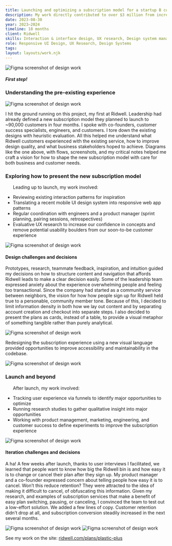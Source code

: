 ```yaml
---
title: Launching and optimizing a subscription model for a startup B corp
description: My work directly contributed to over $3 million from increased average revenue per customer and 98% month-over-month customer retention. The social impact was millions of pounds of waste diverted from landfills.
date: 2023-08-30
year: 2023–2024
timeline: 18 months
client: Ridwell
skills: Interaction & interface design, UX research, Design system management, Creative workshop facilitation
role: Responsive UI Design, UX Research, Design Systems
tags:
layout: layouts/work.njk
---
```

<img
  class='post-img usual-bottom'
  src='../../img/ridwell/ridwell-growth-mocks.png'
  srcset=''
  alt='Figma screenshot of design work'
/>
<section class='usual-bottom'>
  <h5 class='hero-subheading'>First step!</h5>
  <h3>Understanding the pre-existing experience</h3>
  <img
    class='post-img'
    src='../../img/ridwell/img-signupFlow.png'
    srcset=''
    alt='Figma screenshot of design work'
  />
  <p>I hit the ground running on this project, my first at Ridwell. Leadership had already defined a new subscription model they planned to launch to ~90,000 customers in four months. I spoke with co-founders, customer success specialists, engineers, and customers. I tore down the existing designs with heuristic evaluation. All this helped me understand what Ridwell customers experienced with the existing service, how to improve design quality, and what business stakeholders hoped to achieve. Diagrams like the one above, with flows, screenshots, and my critical notes helped me craft a vision for how to shape the new subscription model with care for both business and customer needs.</p>
</section>
<section class='usual-bottom'>
  <h3>Exploring how to present the new subscription model</h3>
  <ul>
    <p>Leading up to launch, my work involved:
      <li>Reviewing existing interaction patterns for inspiration</li>
      <li>Translating a recent mobile UI design system into responsive web app patterns</li>
      <li>Regular coordination with engineers and a product manager (sprint planning, pairing sessions, retrospectives)</li>
      <li>Evaluative UX research to increase our confidence in concepts and remove potential usability boulders from our soon-to-be customer experience</li>
    </p>
  </ul>
  <section>
    <img
      class='post-img'
      src='../../img/ridwell/img-signupPatterns.png'
      srcset=''
      alt='Figma screenshot of design work'
    />
    <h4>Design challenges and decisions</h4>
    <p>Prototypes, research, teammate feedback, inspiration, and intuition guided my decisions on how to structure content and navigation that affords Ridwell leads to make a clear decision easily. Some of the leadership team expressed anxiety about the experience overwhelming people and feeling too transactional. Since the company had started as a community service between neighbors, the vision for how how people sign up for Ridwell held true to a personable, community member tone. Because of this, I decided to limit information density in both how we lay out content and by separating account creation and checkout into separate steps. I also decided to present the plans as cards, instead of a table, to provide a visual metaphor of something tangible rather than purely analytical.</p>
  </section>
  <section>
    <img
      class='post-img'
      src='../../img/ridwell/img-newVisualLanguage.png'
      srcset=''
      alt='Figma screenshot of design work'
    />
    <p>Redesigning the subscription experience using a new visual language provided opportunities to improve accessibility and maintainability in the codebase.</p>
  </section>
  <section>
    <img
      class='post-img'
      src='../../img/ridwell/img-planCardProgression.png'
      srcset=''
      alt='Figma screenshot of design work'
    />
  </section>
</section>
<section class='usual-bottom'>
  <h3>Launch and beyond</h3>
  <ul>
    <p>After launch, my work involved:
      <li>Tracking user experience via funnels to identify major opportunities to optimize</li>
      <li>Running research studies to gather qualitative insight into major opportunities</li>
      <li>Working with product management, marketing, engineering, and customer success to define experiments to improve the subscription experience</li>
    </p>
  </ul>
  <img
    class='post-img'
    src='../../img/ridwell/img-planDetails.png'
    alt='Figma screenshot of design work'
  />
  <h4>Iteration challenges and decisions</h4>
  <p>A ha! A few weeks after launch, thanks to user interviews I facilitated, we learned that people want to know how big the Ridwell bin is and how easy it is to change or cancel their plan after they sign up. My product manager and a co-founder expressed concern about telling people how easy it is to cancel. Won’t this reduce retention? They were attracted to the idea of making it difficult to cancel, of obfuscating this information. Given my research, and examples of subscription services that make a benefit of easy plan switching, pausing, or canceling, I convinced the team to test out a low-effort solution. We added a few lines of copy. Customer retention didn’t drop at all, and subscription conversion steadily increased in the next several months.</p>
  <img
    class='post-img'
    src='../../img/ridwell/img-plans.png'
    alt='Figma screenshot of design work'
  />
  <img
    class='post-img'
    src='../../img/ridwell/img-checkout.png'
    alt='Figma screenshot of design work'
  />
</section>
<p>See my work on the site: <a href='https://www.ridwell.com/plans/plastic-plus'>ridwell.com/plans/plastic-plus</a></p>